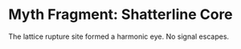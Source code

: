 # Myth Fragment: Shatterline Core

The lattice rupture site formed a harmonic eye. No signal escapes.
